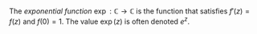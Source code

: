 The *exponential function* $\exp: \mathbb{C} \to \mathbb{C}$ is the function that satisfies $f'(z) = f(z)$ and $f(0) = 1$. The value $\exp(z)$ is often denoted $e^z$.
